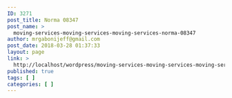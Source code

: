 ```yaml
---
ID: 3271
post_title: Norma 08347
post_name: >
  moving-services-moving-services-moving-services-norma-08347
author: mrgabonijeff@gmail.com
post_date: 2018-03-28 01:37:33
layout: page
link: >
  http://localhost/wordpress/moving-services-moving-services-moving-services-norma-08347/
published: true
tags: [ ]
categories: [ ]
---
```

